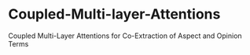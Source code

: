 # Coupled-Multi-layer-Attentions
Coupled Multi-Layer Attentions for Co-Extraction of Aspect and Opinion Terms
